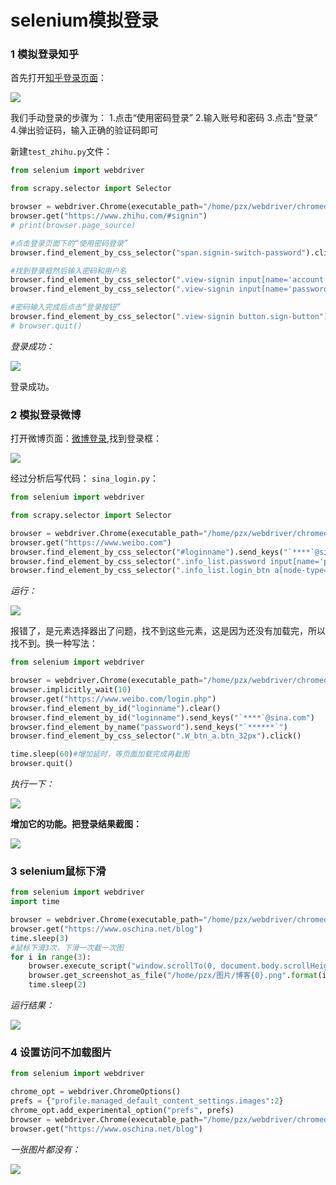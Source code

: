 # selenium模拟登录

### 1 模拟登录知乎
首先打开[知乎登录页面](https://www.zhihu.com/#signin)：

![](img/001.png)

我们手动登录的步骤为：
1.点击“使用密码登录”
2.输入账号和密码
3.点击“登录”
4.弹出验证码，输入正确的验证码即可

新建`test_zhihu.py`文件：
```python
from selenium import webdriver

from scrapy.selector import Selector

browser = webdriver.Chrome(executable_path="/home/pzx/webdriver/chromedriver")
browser.get("https://www.zhihu.com/#signin")
# print(browser.page_source)

#点击登录页面下的“使用密码登录”
browser.find_element_by_css_selector("span.signin-switch-password").click()

#找到登录框然后输入密码和用户名
browser.find_element_by_css_selector(".view-signin input[name='account']").send_keys("18164885527")
browser.find_element_by_css_selector(".view-signin input[name='password']").send_keys("69615345")

#密码输入完成后点击“登录按钮”
browser.find_element_by_css_selector(".view-signin button.sign-button").click()
# browser.quit()
```
*登录成功：*

![](img/003.png)

登录成功。

### 2 模拟登录微博
打开微博页面：[微博登录](https://weibo.com/),找到登录框：

![](img/004.png)

经过分析后写代码：
`sina_login.py`：
```Python
from selenium import webdriver

from scrapy.selector import Selector

browser = webdriver.Chrome(executable_path="/home/pzx/webdriver/chromedriver")
browser.get("https://www.weibo.com")
browser.find_element_by_css_selector("#loginname").send_keys("`****`@sina.com")
browser.find_element_by_css_selector(".info_list.password input[name='password']").send_keys("`******`")
browser.find_element_by_css_selector(".info_list.login_btn a[node-type='submitBtn']").click()
```
*运行：*

![](img/005.png)

报错了，是元素选择器出了问题，找不到这些元素，这是因为还没有加载完，所以找不到。换一种写法：
```Python
from selenium import webdriver

browser = webdriver.Chrome(executable_path="/home/pzx/webdriver/chromedriver")
browser.implicitly_wait(10)
browser.get("https://www.weibo.com/login.php")
browser.find_element_by_id("loginname").clear()
browser.find_element_by_id("loginname").send_keys("`****`@sina.com")
browser.find_element_by_name("password").send_keys("`******`")
browser.find_element_by_css_selector(".W_btn_a.btn_32px").click()

time.sleep(60)#增加延时，等页面加载完成再截图
browser.quit()
```
*执行一下：*

![](img/006.png)

**增加它的功能。把登录结果截图：**

![](img/新浪.png)

### 3 selenium鼠标下滑
```Python
from selenium import webdriver
import time

browser = webdriver.Chrome(executable_path="/home/pzx/webdriver/chromedriver")
browser.get("https://www.oschina.net/blog")
time.sleep(3)
#鼠标下滑3次，下滑一次截一次图
for i in range(3):
    browser.execute_script("window.scrollTo(0, document.body.scrollHeight); var lenOfPage=document.body.scrollHeight; return lenOfPage")
    browser.get_screenshot_as_file("/home/pzx/图片/博客{0}.png".format(i))
    time.sleep(2)
```
*运行结果：*

![](img/博客0.png)

### 4 设置访问不加载图片
```Python
from selenium import webdriver

chrome_opt = webdriver.ChromeOptions()
prefs = {"profile.managed_default_content_settings.images":2}
chrome_opt.add_experimental_option("prefs", prefs)
browser = webdriver.Chrome(executable_path="/home/pzx/webdriver/chromedriver", chrome_options=chrome_opt)
browser.get("https://www.oschina.net/blog")
```
*一张图片都没有：*

![](img/007.png)

